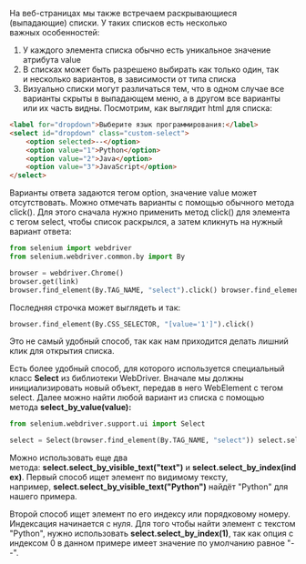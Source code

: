 На веб-страницах мы также встречаем раскрывающиеся (выпадающие) списки. У таких списков есть несколько важных особенностей:
1. У каждого элемента списка обычно есть уникальное значение атрибута value
2. В списках может быть разрешено выбирать как только один, так и несколько вариантов, в зависимости от типа списка
3. Визуально списки могут различаться тем, что в одном случае все варианты скрыты в выпадающем меню, а в другом все варианты или их часть видны.
Посмотрим, как выглядит html для списка:
```html
<label for="dropdown">Выберите язык программирования:</label> 
<select id="dropdown" class="custom-select">  
	<option selected>--</option>  
	<option value="1">Python</option>  
	<option value="2">Java</option>  
	<option value="3">JavaScript</option> 
</select>
```
Варианты ответа задаются тегом option, значение value может отсутствовать. Можно отмечать варианты с помощью обычного метода click(). Для этого сначала нужно применить метод click() для элемента с тегом select, чтобы список раскрылся, а затем кликнуть на нужный вариант ответа:
```python
from selenium import webdriver 
from selenium.webdriver.common.by import By 

browser = webdriver.Chrome() 
browser.get(link) 
browser.find_element(By.TAG_NAME, "select").click() browser.find_element(By.CSS_SELECTOR, "option:nth-child(2)").click()
```
Последняя строчка может выглядеть и так:
```python
browser.find_element(By.CSS_SELECTOR, "[value='1']").click()
```
Это не самый удобный способ, так как нам приходится делать лишний клик для открытия списка.

Есть более удобный способ, для которого используется специальный класс **Select** из библиотеки WebDriver. Вначале мы должны инициализировать новый объект, передав в него WebElement с тегом select. Далее можно найти любой вариант из списка с помощью метода **select_by_value(value):**

```python  
from selenium.webdriver.support.ui import Select 

select = Select(browser.find_element(By.TAG_NAME, "select")) select.select_by_value("1") # ищем элемент с текстом "Python"
```
Можно использовать еще два метода: **select.select_by_visible_text("text")** и **select.select_by_index(index)**. Первый способ ищет элемент по видимому тексту, например, **select.select_by_visible_text("Python")** найдёт "Python" для нашего примера.

Второй способ ищет элемент по его индексу или порядковому номеру. Индексация начинается с нуля. Для того чтобы найти элемент с текстом "Python", нужно использовать **select.select_by_index(1)**, так как опция с индексом 0 в данном примере имеет значение по умолчанию равное "--".